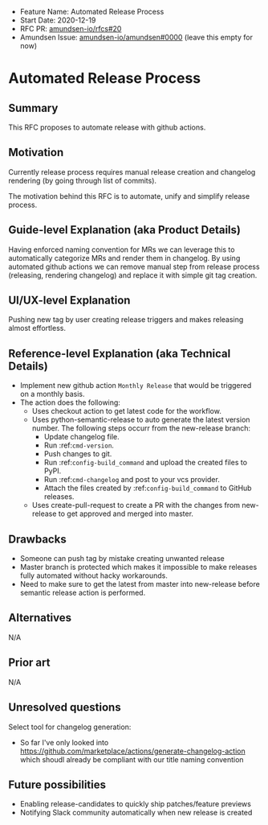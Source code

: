 - Feature Name: Automated Release Process
- Start Date: 2020-12-19
- RFC PR: [amundsen-io/rfcs#20](https://github.com/amundsen-io/rfcs/pull/20)
- Amundsen Issue: [amundsen-io/amundsen#0000](https://github.com/amundsen-io/amundsen/issues/0000) (leave this empty for now)

# Automated Release Process

## Summary

This RFC proposes to automate release with github actions.

## Motivation

Currently release process requires manual release creation and changelog rendering (by going through list of commits).

The motivation behind this RFC is to automate, unify and simplify release process.

## Guide-level Explanation (aka Product Details)

Having enforced naming convention for MRs we can leverage this to automatically categorize MRs and render them in
changelog. By using automated github actions we can remove manual step from release process (releasing, rendering changelog)
and replace it with simple git tag creation.

## UI/UX-level Explanation

Pushing new tag by user creating release triggers and makes releasing almost effortless.

## Reference-level Explanation (aka Technical Details)

- Implement new github action `Monthly Release` that would be triggered on a monthly basis.
- The action does the following:
  - Uses checkout action to get latest code for the workflow.
  - Uses python-semantic-release to auto generate the latest version number. The following steps occurr from the new-release branch:
    - Update changelog file.
    - Run :ref:`cmd-version`.
    - Push changes to git.
    - Run :ref:`config-build_command` and upload the created files to PyPI.
    - Run :ref:`cmd-changelog` and post to your vcs provider.
    - Attach the files created by :ref:`config-build_command` to GitHub releases.
  - Uses create-pull-request to create a PR with the changes from new-release to get approved and merged into master.

## Drawbacks

- Someone can push tag by mistake creating unwanted release
- Master branch is protected which makes it impossible to make releases fully automated without hacky workarounds.
- Need to make sure to get the latest from master into new-release before semantic release action is performed.

## Alternatives

N/A

## Prior art

N/A

## Unresolved questions

Select tool for changelog generation:

- So far I've only looked into https://github.com/marketplace/actions/generate-changelog-action which shoudl already be compliant with our title naming convention

## Future possibilities

- Enabling release-candidates to quickly ship patches/feature previews
- Notifying Slack community automatically when new release is created
